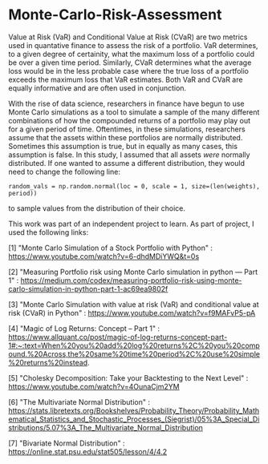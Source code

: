 # Monte-Carlo-Risk-Assessment


Value at Risk (VaR) and Conditional Value at Risk (CVaR) are two metrics used in quantative finance to assess the risk of a portfolio. VaR determines, to a given degree of certainity, what the maximum loss of a portfolio could be over a given time period. Similarly, CVaR determines what the average loss would be in the less probable case where the true loss of a portfolio exceeds the maximum loss that VaR estimates. Both VaR and CVaR are equally informative and are often used in conjunction. 

With the rise of data science, researchers in finance have begun to use Monte Carlo simulations as a tool to simulate a sample of the many different combinations of how the compounded returns of a portfolio may play out for a given period of time. Oftentimes, in these simulations, researchers assume that the assets within these portfolios are normally distributed. Sometimes this assumption is true, but in equally as many cases, this assumption is false. In this study, I assumed that all assets *were* normally distributed. If one wanted to assume a different distribution, they would need to change the following line: 

`random_vals = np.random.normal(loc = 0, scale = 1, size=(len(weights), period))`

to sample values from the distribution of their choice. 

This work was part of an independent project to learn. As part of project, I used the following links: 

[1] "Monte Carlo Simulation of a Stock Portfolio with Python" : https://www.youtube.com/watch?v=6-dhdMDiYWQ&t=0s 

[2] "Measuring Portfolio risk using Monte Carlo simulation in python — Part 1" : https://medium.com/codex/measuring-portfolio-risk-using-monte-carlo-simulation-in-python-part-1-ac69ea9802f 

[3] "Monte Carlo Simulation with value at risk (VaR) and conditional value at risk (CVaR) in Python" : https://www.youtube.com/watch?v=f9MAFvP5-pA 

[4] "Magic of Log Returns: Concept – Part 1" : https://www.allquant.co/post/magic-of-log-returns-concept-part-1#:~:text=When%20you%20add%20log%20returns%2C%20you%20compound.%20Across,the%20same%20time%20period%2C%20use%20simple%20returns%20instead.

[5] "Cholesky Decomposition: Take your Backtesting to the Next Level" : https://www.youtube.com/watch?v=4OunaCjm2YM

[6] "The Multivariate Normal Distribution" : https://stats.libretexts.org/Bookshelves/Probability_Theory/Probability_Mathematical_Statistics_and_Stochastic_Processes_(Siegrist)/05%3A_Special_Distributions/5.07%3A_The_Multivariate_Normal_Distribution

[7] "Bivariate Normal Distribution" : https://online.stat.psu.edu/stat505/lesson/4/4.2 




